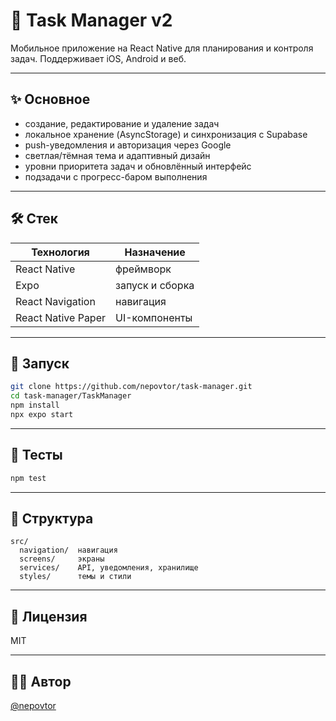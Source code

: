 # 📱 Task Manager v2

Мобильное приложение на React Native для планирования и контроля задач. Поддерживает iOS, Android и веб.

---

## ✨ Основное

- создание, редактирование и удаление задач
- локальное хранение (AsyncStorage) и синхронизация с Supabase
- push-уведомления и авторизация через Google
- светлая/тёмная тема и адаптивный дизайн
- уровни приоритета задач и обновлённый интерфейс
- подзадачи с прогресс-баром выполнения

---

## 🛠️ Стек

| Технология | Назначение |
|------------|------------|
| React Native | фреймворк |
| Expo | запуск и сборка |
| React Navigation | навигация |
| React Native Paper | UI-компоненты |

---

## 🚀 Запуск

```bash
git clone https://github.com/nepovtor/task-manager.git
cd task-manager/TaskManager
npm install
npx expo start
```

---

## 🧪 Тесты

```bash
npm test
```

---

## 📁 Структура

```
src/
  navigation/  навигация
  screens/     экраны
  services/    API, уведомления, хранилище
  styles/      темы и стили
```

---

## 📄 Лицензия

MIT

---

## 👨‍💻 Автор

[@nepovtor](https://github.com/nepovtor)

